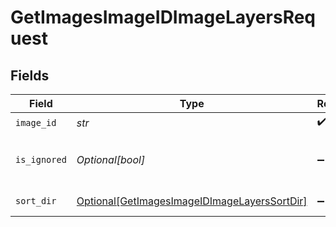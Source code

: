 # GetImagesImageIDImageLayersRequest


## Fields

| Field                                                                                                         | Type                                                                                                          | Required                                                                                                      | Description                                                                                                   |
| ------------------------------------------------------------------------------------------------------------- | ------------------------------------------------------------------------------------------------------------- | ------------------------------------------------------------------------------------------------------------- | ------------------------------------------------------------------------------------------------------------- |
| `image_id`                                                                                                    | *str*                                                                                                         | :heavy_check_mark:                                                                                            | N/A                                                                                                           |
| `is_ignored`                                                                                                  | *Optional[bool]*                                                                                              | :heavy_minus_sign:                                                                                            | Return ignored / not ignored entries                                                                          |
| `sort_dir`                                                                                                    | [Optional[GetImagesImageIDImageLayersSortDir]](../../models/operations/getimagesimageidimagelayerssortdir.md) | :heavy_minus_sign:                                                                                            | sorting direction                                                                                             |